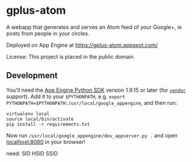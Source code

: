 gplus-atom
==========

A webapp that generates and serves an Atom feed of your Google+, ie
posts from people in your circles.

Deployed on App Engine at https://gplus-atom.appspot.com/

License: This project is placed in the public domain.


Development
---
You'll need the
[App Engine Python SDK](https://cloud.google.com/appengine/downloads#Google_App_Engine_SDK_for_Python)
version 1.9.15 or later (for
[`vendor`](https://cloud.google.com/appengine/docs/python/tools/libraries27#vendoring)
support). Add it to your `$PYTHONPATH`, e.g.
`export PYTHONPATH=$PYTHONPATH:/usr/local/google_appengine`, and then run:

```
virtualenv local
source local/bin/activate
pip install -r requirements.txt
```

Now run `/usr/local/google_appengine/dev_appserver.py .` and open
[localhost:8080](http://localhost:8080/) in your browser!


need:
SID
HSID
SSID
